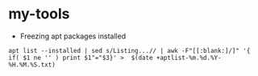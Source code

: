 # my-tools

* Freezing apt packages installed
~~~
apt list --installed | sed s/Listing...// | awk -F"[[:blank:]/]" '{ if( $1 ne '' ) print $1"="$3}' >  $(date +aptlist-%m.%d.%Y-%H.%M.%S.txt)
~~~
